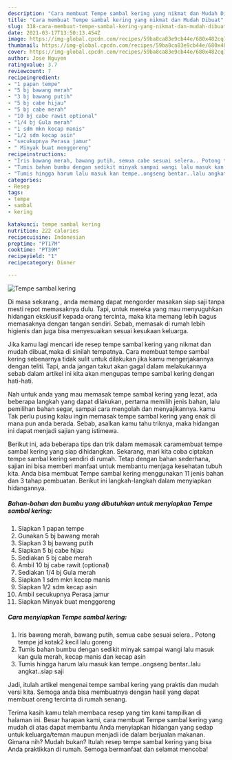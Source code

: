 ```yaml
---
description: "Cara membuat Tempe sambal kering yang nikmat dan Mudah Dibuat"
title: "Cara membuat Tempe sambal kering yang nikmat dan Mudah Dibuat"
slug: 318-cara-membuat-tempe-sambal-kering-yang-nikmat-dan-mudah-dibuat
date: 2021-03-17T13:50:13.454Z
image: https://img-global.cpcdn.com/recipes/59ba8ca83e9cb44e/680x482cq70/tempe-sambal-kering-foto-resep-utama.jpg
thumbnail: https://img-global.cpcdn.com/recipes/59ba8ca83e9cb44e/680x482cq70/tempe-sambal-kering-foto-resep-utama.jpg
cover: https://img-global.cpcdn.com/recipes/59ba8ca83e9cb44e/680x482cq70/tempe-sambal-kering-foto-resep-utama.jpg
author: Jose Nguyen
ratingvalue: 3.7
reviewcount: 7
recipeingredient:
- "1 papan tempe"
- "5 bj bawang merah"
- "3 bj bawang putih"
- "5 bj cabe hijau"
- "5 bj cabe merah"
- "10 bj cabe rawit optional"
- "1/4 bj Gula merah"
- "1 sdm mkn kecap manis"
- "1/2 sdm kecap asin"
- "secukupnya Perasa jamur"
- " Minyak buat menggoreng"
recipeinstructions:
- "Iris bawang merah, bawang putih, semua cabe sesuai selera.. Potong tempe jd kotak2 kecil lalu goreng"
- "Tumis bahan bumbu dengan sedikit minyak sampai wangi lalu masuk kan gula merah, kecap manis dan kecap asin"
- "Tumis hingga harum lalu masuk kan tempe..ongseng bentar..lalu angkat..siap saji"
categories:
- Resep
tags:
- tempe
- sambal
- kering

katakunci: tempe sambal kering 
nutrition: 222 calories
recipecuisine: Indonesian
preptime: "PT17M"
cooktime: "PT39M"
recipeyield: "1"
recipecategory: Dinner

---
```



![Tempe sambal kering](https://img-global.cpcdn.com/recipes/59ba8ca83e9cb44e/680x482cq70/tempe-sambal-kering-foto-resep-utama.jpg)

Di masa  sekarang , anda memang dapat mengorder masakan siap saji tanpa mesti repot memasaknya dulu. Tapi, untuk mereka yang mau menyuguhkan hidangan eksklusif kepada orang tercinta, maka kita memang lebih bagus memasaknya dengan tangan sendiri. Sebab, memasak di rumah lebih higienis dan juga bisa menyesuaikan sesuai kesukaan keluarga.

Jika kamu lagi mencari ide resep tempe sambal kering yang nikmat dan mudah dibuat,maka di sinilah tempatnya. Cara membuat tempe sambal kering  sebenarnya tidak sulit untuk dilakukan jika kamu mengerjakannya dengan teliti. Tapi, anda jangan takut akan gagal dalam melakukannya 
sebab dalam artikel ini kita akan mengupas tempe sambal kering dengan hati-hati.  



Nah untuk anda yang mau memasak tempe sambal kering yang lezat, ada beberapa langkah yang dapat dilakukan, pertama memilih jenis bahan, lalu pemilihan bahan segar, sampai cara mengolah dan menyajikannya. kamu Tak perlu pusing kalau ingin memasak tempe sambal kering yang enak di mana pun anda berada. Sebab, asalkan kamu  tahu triknya, maka hidangan ini dapat menjadi sajian yang istimewa.

Berikut ini, ada beberapa tips dan trik dalam memasak caramembuat tempe sambal kering yang siap dihidangkan. Sekarang, mari kita coba ciptakan tempe sambal kering sendiri di rumah. Tetap dengan bahan sederhana, sajian ini bisa memberi manfaat untuk membantu menjaga kesehatan tubuh kita. Anda bisa membuat Tempe sambal kering menggunakan 11 jenis bahan dan 3 tahap pembuatan. Berikut ini langkah-langkah dalam menyiapkan hidangannya.

<!--inarticleads1-->

##### Bahan-bahan dan bumbu yang dibutuhkan untuk menyiapkan Tempe sambal kering:

1. Siapkan 1 papan tempe
1. Gunakan 5 bj bawang merah
1. Siapkan 3 bj bawang putih
1. Siapkan 5 bj cabe hijau
1. Sediakan 5 bj cabe merah
1. Ambil 10 bj cabe rawit (optional)
1. Sediakan 1/4 bj Gula merah
1. Siapkan 1 sdm mkn kecap manis
1. Siapkan 1/2 sdm kecap asin
1. Ambil secukupnya Perasa jamur
1. Siapkan  Minyak buat menggoreng




<!--inarticleads2-->

##### Cara menyiapkan Tempe sambal kering:

1. Iris bawang merah, bawang putih, semua cabe sesuai selera.. Potong tempe jd kotak2 kecil lalu goreng
1. Tumis bahan bumbu dengan sedikit minyak sampai wangi lalu masuk kan gula merah, kecap manis dan kecap asin
1. Tumis hingga harum lalu masuk kan tempe..ongseng bentar..lalu angkat..siap saji




Jadi, itulah artikel mengenai  tempe sambal kering  yang praktis dan mudah versi kita. Semoga anda bisa membuatnya dengan hasil yang dapat membuat oreng tercinta di rumah senang. 

Terima kasih kamu telah membaca resep yang tim kami tampilkan di halaman ini. Besar harapan kami, cara membuat  Tempe sambal kering yang mudah di atas dapat membantu Anda menyiapkan hidangan yang sedap untuk keluarga/teman maupun menjadi ide dalam berjualan makanan. Gimana nih? Mudah bukan? Itulah resep tempe sambal kering yang bisa Anda praktikkan di rumah. Semoga bermanfaat dan selamat mencoba!

